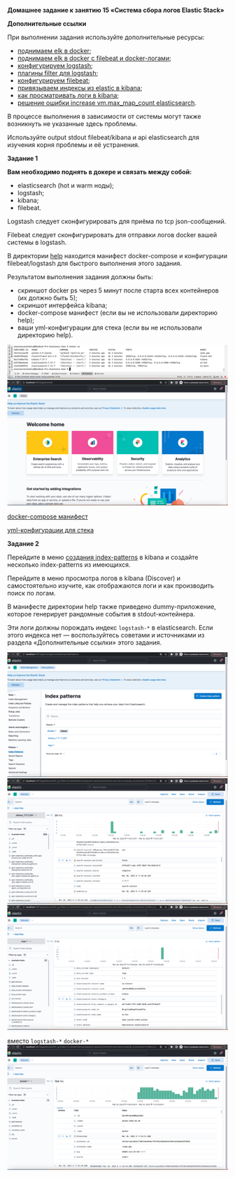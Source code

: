 **Домашнее задание к занятию 15 «Система сбора логов Elastic Stack»**

**Дополнительные ссылки**

При выполнении задания используйте дополнительные ресурсы:

* [поднимаем elk в docker](https://www.elastic.co/guide/en/elasticsearch/reference/current/docker.html);
* [поднимаем elk в docker с filebeat и docker-логами](https://www.sarulabs.com/post/5/2019-08-12/sending-docker-logs-to-elasticsearch-and-kibana-with-filebeat.html);
* [конфигурируем logstash](https://www.elastic.co/guide/en/logstash/current/configuration.html);
* [плагины filter для logstash](https://www.elastic.co/guide/en/logstash/current/filter-plugins.html);
* [конфигурируем filebeat](https://www.elastic.co/guide/en/beats/libbeat/5.3/config-file-format.html);
* [привязываем индексы из elastic в kibana](https://www.elastic.co/guide/en/kibana/current/index-patterns.html);
* [как просматривать логи в kibana](https://www.elastic.co/guide/en/kibana/current/discover.html);
* [решение ошибки increase vm.max_map_count elasticsearch](https://stackoverflow.com/questions/42889241/how-to-increase-vm-max-map-count).

В процессе выполнения в зависимости от системы могут также возникнуть не указанные здесь проблемы.

Используйте output stdout filebeat/kibana и api elasticsearch для изучения корня проблемы и её устранения.

**Задание 1**

**Вам необходимо поднять в докере и связать между собой:**

* elasticsearch (hot и warm ноды);
* logstash;
* kibana;
* filebeat.

Logstash следует сконфигурировать для приёма по tcp json-сообщений.

Filebeat следует сконфигурировать для отправки логов docker вашей системы в logstash.

В директории [help](https://github.com/netology-code/mnt-homeworks/tree/MNT-video/10-monitoring-04-elk/help) находится манифест docker-compose и конфигурации filebeat/logstash для быстрого выполнения этого задания.

Результатом выполнения задания должны быть:

* скриншот docker ps через 5 минут после старта всех контейнеров (их должно быть 5);
* скриншот интерфейса kibana;
* docker-compose манифест (если вы не использовали директорию help);
* ваши yml-конфигурации для стека (если вы не использовали директорию help).

![img_1.png](images/img281.png)
![img_4.png](images/img284.png)

[docker-compose манифест](elastic/home/docker-compose.yml) 

[yml-конфигурации для стека](elastic/home/configs)


**Задание 2**

Перейдите в меню [создания index-patterns](http://localhost:5601/app/management/kibana/indexPatterns/create) 
в kibana и создайте несколько index-patterns из имеющихся.

Перейдите в меню просмотра логов в kibana (Discover) и самостоятельно изучите, 
как отображаются логи и как производить поиск по логам.

В манифесте директории help также приведено dummy-приложение, которое генерирует рандомные события в stdout-контейнера. 

Эти логи должны порождать индекс `logstash-*` в elasticsearch. 
Если этого индекса нет — воспользуйтесь советами и источниками из раздела «Дополнительные ссылки» этого задания.

![img.png](images/img283.png)
![img_2.png](images/img282.png)
![img.png](images/img285.png)

вместо `logstash-*` `docker-*` 
![img.png](images/img280.png)